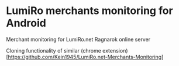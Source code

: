 LumiRo merchants monitoring for Android
======================

Merchant monitoring for LumiRo.net Ragnarok online server

Cloning functionality of similar (chrome extension)[https://github.com/Kein1945/LumiRo.net-Merchants-Monitoring]
